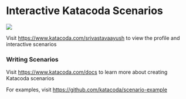 # Interactive Katacoda Scenarios

[![](http://shields.katacoda.com/katacoda/srivastavaayush/count.svg)](https://www.katacoda.com/srivastavaayush "Get your profile on Katacoda.com")

Visit https://www.katacoda.com/srivastavaayush to view the profile and interactive scenarios

### Writing Scenarios
Visit https://www.katacoda.com/docs to learn more about creating Katacoda scenarios

For examples, visit https://github.com/katacoda/scenario-example
